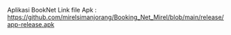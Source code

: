 Aplikasi BookNet
Link file Apk : https://github.com/mirelsimanjorang/Booking_Net_Mirel/blob/main/release/app-release.apk
